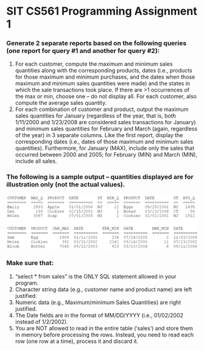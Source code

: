 # SIT CS561 Programming Assignment 1

### Generate 2 separate reports based on the following queries (one report for query #1 and another for query #2):
1. For each customer, compute the maximum and minimum sales quantities along with the corresponding products, dates (i.e., products for those maximum and minimum purchases, and the dates when those maximum and minimum sales quantities were made) and the states in which the sale transactions took place. If there are >1 occurrences of the max or min, choose one – do not display all. For each customer, also compute the average sales quantity.
2. For each combination of customer and product, output the maximum sales quantities for January (regardless of the year, that is, both 1/11/2000 and 1/23/2008 are considered sales transactions for January) and minimum sales quantities for February and March (again, regardless of the year) in 3 separate columns. Like the first report, display the corresponding dates (i.e., dates of those maximum and minimum sales quantities). Furthermore, for January (MAX), include only the sales that occurred between 2000 and 2005; for February (MIN) and March (MIN), include all sales.

### The following is a sample output – quantities displayed are for illustration only (not the actual values).
![](https://github.com/qiyunlu/SIT.CS561.programmingAssignment1/raw/master/Example.png)

### Make sure that:
1. “select * from sales” is the ONLY SQL statement allowed in your program.
2. Character string data (e.g., customer name and product name) are left justified.
3. Numeric data (e.g., Maximum/minimum Sales Quantities) are right justified.
4. The Date fields are in the format of MM/DD/YYYY (i.e., 01/02/2002 instead of 1/2/2002).
5. You are NOT allowed to read in the entire table (‘sales’) and store them in memory before processing the rows. Instead, you need to read each row (one row at a time), process it and discard it.
